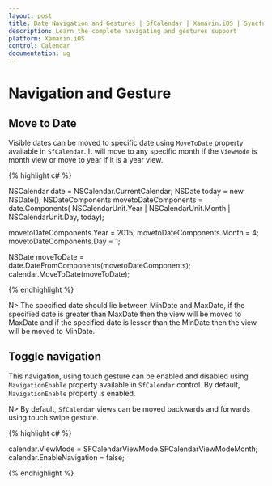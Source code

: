 ```yaml
---
layout: post
title: Date Navigation and Gestures | SfCalendar | Xamarin.iOS | Syncfusion
description: Learn the complete navigating and gestures support
platform: Xamarin.iOS
control: Calendar
documentation: ug
---
```


# Navigation and Gesture

## Move to Date 

Visible dates can be moved to specific date using `MoveToDate` property available in `SfCalendar`. It will move to any specific month if the `ViewMode` is month view or move to year if it is a year view.

{% highlight c# %}

NSCalendar date = NSCalendar.CurrentCalendar;
NSDate today = new NSDate();
NSDateComponents movetoDateComponents = date.Components(
        NSCalendarUnit.Year | NSCalendarUnit.Month | NSCalendarUnit.Day, today);

movetoDateComponents.Year = 2015;
movetoDateComponents.Month = 4;
movetoDateComponents.Day = 1;

NSDate moveToDate = date.DateFromComponents(movetoDateComponents);
calendar.MoveToDate(moveToDate);

{% endhighlight %}

N>  The specified date should lie between MinDate and MaxDate, if the specified date is greater than MaxDate then the view will be moved to MaxDate and if the specified date is lesser than the MinDate then the view will be moved to MinDate.

## Toggle  navigation

This navigation, using touch gesture can be enabled and disabled using `NavigationEnable` property available in `SfCalendar` control. By default, `NavigationEnable` property is enabled.

N> By default, `SfCalendar` views can be moved backwards and forwards using touch swipe gesture. 

{% highlight c# %}

calendar.ViewMode = SFCalendarViewMode.SFCalendarViewModeMonth;
calendar.EnableNavigation = false;

{% endhighlight %}
